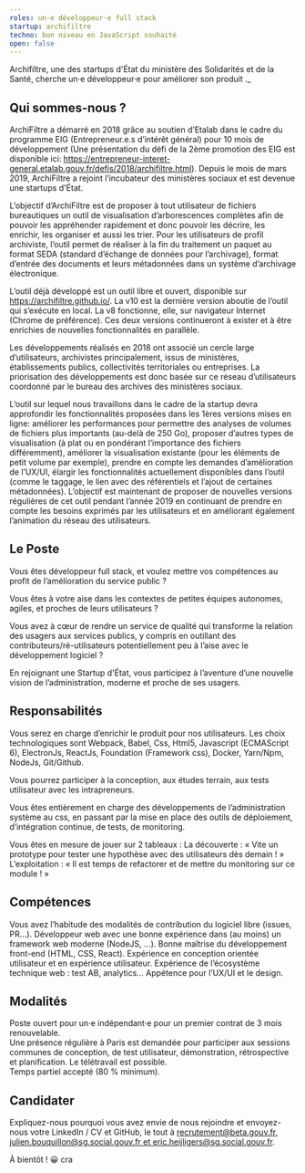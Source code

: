 ```yaml
---
roles: un·e développeur·e full stack
startup: archifiltre
techno: bon niveau en JavaScript souhaité
open: false
---
```


Archifiltre, une des startups d'État du ministère des Solidarités et de la Santé, cherche un·e développeur·e pour améliorer son produit .\_

<!--more-->

## Qui sommes-nous ?

ArchiFiltre a démarré en 2018 grâce au soutien d’Etalab dans le cadre du programme EIG (Entrepreneur.e.s d’intérêt général) pour 10 mois de développement (Une présentation du défi de la 2ème promotion des EIG est disponible ici: https://entrepreneur-interet-general.etalab.gouv.fr/defis/2018/archifiltre.html). Depuis le mois de mars 2019, ArchiFiltre a rejoint l’incubateur des ministères sociaux et est devenue une startups d'État.

L’objectif d’ArchiFiltre est de proposer à tout utilisateur de fichiers bureautiques un outil de visualisation d’arborescences complètes afin de pouvoir les appréhender rapidement et donc pouvoir les décrire, les enrichir, les organiser et aussi les trier. Pour les utilisateurs de profil archiviste, l’outil permet de réaliser à la fin du traitement un paquet au format SEDA (standard d’échange de données pour l’archivage), format d’entrée des documents et leurs métadonnées dans un système d’archivage électronique.

L’outil déjà développé est un outil libre et ouvert, disponible sur https://archifiltre.github.io/. La v10 est la dernière version aboutie de l’outil qui s’exécute en local. La v8 fonctionne, elle, sur navigateur Internet (Chrome de préférence). Ces deux versions continueront à exister et à être enrichies de nouvelles fonctionnalités en parallèle.

Les développements réalisés en 2018 ont associé un cercle large d’utilisateurs, archivistes principalement, issus de ministères, établissements publics, collectivités territoriales ou entreprises. La priorisation des développements est donc basée sur ce réseau d’utilisateurs coordonné par le bureau des archives des ministères sociaux.

L’outil sur lequel nous travaillons dans le cadre de la startup devra approfondir les fonctionnalités proposées dans les 1ères versions mises en ligne: améliorer les performances pour permettre des analyses de volumes de fichiers plus importants (au-delà de 250 Go), proposer d’autres types de visualisation (à plat ou en pondérant l’importance des fichiers différemment), améliorer la visualisation existante (pour les éléments de petit volume par exemple), prendre en compte les demandes d’amélioration de l’UX/UI, élargir les fonctionnalités actuellement disponibles dans l’outil (comme le taggage, le lien avec des référentiels et l’ajout de certaines métadonnées). L’objectif est maintenant de proposer de nouvelles versions régulières de cet outil pendant l’année 2019 en continuant de prendre en compte les besoins exprimés par les utilisateurs et en améliorant également l’animation du réseau des utilisateurs.

## Le Poste

Vous êtes développeur full stack, et voulez mettre vos compétences au profit de l’amélioration du service public ?

Vous êtes à votre aise dans les contextes de petites équipes autonomes, agiles, et proches de leurs utilisateurs ?

Vous avez à cœur de rendre un service de qualité qui transforme la relation des usagers aux services publics, y compris en outillant des contributeurs/ré-utilisateurs potentiellement peu à l’aise avec le développement logiciel ?

En rejoignant une Startup d'État, vous participez à l’aventure d’une nouvelle vision de l’administration, moderne et proche de ses usagers.

## Responsabilités

Vous serez en charge d’enrichir le produit pour nos utilisateurs. Les choix technologiques sont Webpack, Babel, Css, Html5, Javascript (ECMAScript 6), ElectronJs, ReactJs, Foundation (Framework css), Docker, Yarn/Npm, NodeJs, Git/Github.

Vous pourrez participer à la conception, aux études terrain, aux tests utilisateur avec les intrapreneurs.

Vous êtes entièrement en charge des développements de l’administration système au css, en passant par la mise en place des outils de déploiement, d’intégration continue, de tests, de monitoring.

Vous êtes en mesure de jouer sur 2 tableaux :
La découverte : « Vite un prototype pour tester une hypothèse avec des utilisateurs dès demain ! »
L’exploitation : « Il est temps de refactorer et de mettre du monitoring sur ce module ! »

## Compétences

Vous avez l’habitude des modalités de contribution du logiciel libre (issues, PR…).
Développeur web avec une bonne expérience dans (au moins) un framework web moderne (NodeJS, ...).
Bonne maîtrise du développement front-end (HTML, CSS, React).
Expérience en conception orientée utilisateur et en expérience utilisateur.
Expérience de l’écosystème technique web : test AB, analytics…
Appétence pour l’UX/UI et le design.

## Modalités

Poste ouvert pour un·e indépendant·e pour un premier contrat de 3 mois renouvelable.  
Une présence régulière à Paris est demandée pour participer aux sessions communes de conception, de test utilisateur, démonstration, rétrospective et planification. Le télétravail est possible.  
Temps partiel accepté (80 % minimum).

## Candidater

Expliquez-nous pourquoi vous avez envie de nous rejoindre et envoyez-nous votre LinkedIn / CV et GitHub, le tout à [recrutement@beta.gouv.fr, julien.bouquillon@sg.social.gouv.fr et eric.heijligers@sg.social.gouv.fr](mailto:recrutement@beta.gouv.fr;julien.bouquillon@sg.social.gouv.fr;eric.heijligers@sg.social.gouv.fr).

À bientôt ! 😀
cra
